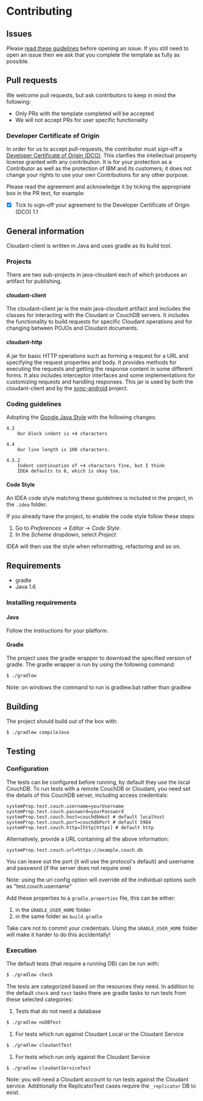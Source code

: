 # Contributing

## Issues

Please [read these guidelines](http://ibm.biz/cdt-issue-guide) before opening an issue.
If you still need to open an issue then we ask that you complete the template as
fully as possible.

## Pull requests

We welcome pull requests, but ask contributors to keep in mind the following:

* Only PRs with the template completed will be accepted
* We will not accept PRs for user specific functionality

### Developer Certificate of Origin

In order for us to accept pull-requests, the contributor must sign-off a
[Developer Certificate of Origin (DCO)](DCO1.1.txt). This clarifies the
intellectual property license granted with any contribution. It is for your
protection as a Contributor as well as the protection of IBM and its customers;
it does not change your rights to use your own Contributions for any other purpose.

Please read the agreement and acknowledge it by ticking the appropriate box in the PR
 text, for example:

- [x] Tick to sign-off your agreement to the Developer Certificate of Origin (DCO) 1.1

## General information

Cloudant-client is written in Java and uses gradle as its build tool.

### Projects
There are two sub-projects in java-cloudant each of which produces an artifact for publishing.

#### cloudant-client
The cloudant-client jar is the main java-cloudant artifact and includes the classes for interacting
with the Cloudant or CouchDB servers. It includes the functionality to build requests for specific
Cloudant operations and for changing between POJOs and Cloudant documents.

#### cloudant-http
A jar for basic HTTP operations such as forming a request for a URL and specifying the request
properties and body. It provides methods for executing the requests and getting the response content
in some different forms. It also includes interceptor interfaces and some implementations for
customizing requests and handling responses. This jar is used by both the cloudant-client and by the
[sync-android](https://github.com/cloudant/sync-android) project.

### Coding guidelines

Adopting the [Google Java Style](https://google-styleguide.googlecode.com/svn/trunk/javaguide.html)
with the following changes:

```
4.2
    Our block indent is +4 characters

4.4
    Our line length is 100 characters.

4.5.2
    Indent continuation of +4 characters fine, but I think
    IDEA defaults to 8, which is okay too.
```

#### Code Style

An IDEA code style matching these guidelines is included in the project,
in the `.idea` folder.

If you already have the project, to enable the code style follow these steps:

1. Go to _Preferences_ -> _Editor_ -> _Code Style_.
2. In the _Scheme_ dropdown, select _Project_.

IDEA will then use the style when reformatting, refactoring and so on.

## Requirements

- gradle
- Java 1.6

### Installing requirements

#### Java

Follow the instructions for your platform.

#### Gradle

The project uses the gradle wrapper to download the specified version of gradle.
The gradle wrapper is run by using the following command:

```bash
$ ./gradlew
```
Note: on windows the command to run is gradlew.bat rather than gradlew

## Building

The project should build out of the box with:

```bash
$ ./gradlew compileJava
```

## Testing

### Configuration

The tests can be configured before running, by default they use the local
CouchDB. To run tests with a remote CouchDB or Cloudant, you need set the
details of this CouchDB server, including access credentials:

```
systemProp.test.couch.username=yourUsername
systemProp.test.couch.password=yourPassword
systemProp.test.couch.host=couchdbHost # default localhost
systemProp.test.couch.port=couchdbPort # default 5984
systemProp.test.couch.http=[http|https] # default http
```
Alternatively, provide a URL containing all the above information:
```
systemProp.test.couch.url=https://example.couch.db
```
You can leave out the port (it will use the protocol's default) and username
and password (if the server does not require one)

Note: using the uri config option will override *all* the individual options such as
"test.couch.username"

Add these properties to a `gradle.properties` file, this can be either:

1. in the `GRADLE_USER_HOME` folder
2. in the same folder as `build.gradle`

Take care not to commit your credentials. Using the `GRADLE_USER_HOME` folder
will make it harder to do this accidentally!

### Execution
The default tests (that require a running DB) can be run with:

```bash
$ ./gradlew check
```

The tests are categorized based on the resources they need. In addition to the
default `check` and `test` tasks there are gradle tasks to run tests from these
selected categories:

1. Tests that do not need a database
```bash
$ ./gradlew noDBTest
```
1. For tests which run against Cloudant Local or the Cloudant Service
```bash
$ ./gradlew cloudantTest
```
1. For tests which run only against the Cloudant Service
```bash
$ ./gradlew cloudantServiceTest
```

Note: you will need a Cloudant account to run tests against the Cloudant service.
Additionally the ReplicatorTest cases require the `_replicator` DB to exist.
